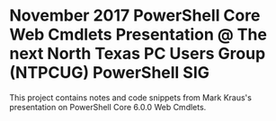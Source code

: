 # November 2017 PowerShell Core Web Cmdlets Presentation @ The next North Texas PC Users Group (NTPCUG) PowerShell SIG

This project contains notes and code snippets from Mark Kraus's presentation on PowerShell Core 6.0.0 Web Cmdlets.
